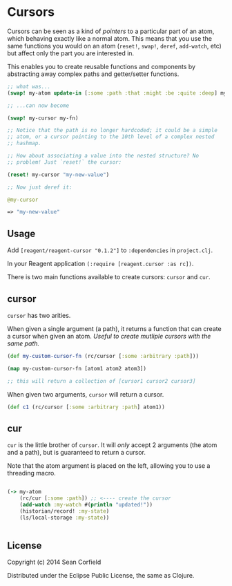 Cursors
==============

Cursors can be seen as a kind of *pointers* to a particular part of an
atom, which behaving exactly like a normal atom. This means that you
use the same functions you would on an atom (`reset!`, `swap!`,
`deref`, `add-watch`, etc) but affect only the part you are interested
in.

This enables you to create reusable functions and components by
abstracting away complex paths and getter/setter functions.

```clj
;; what was...
(swap! my-atom update-in [:some :path :that :might :be :quite :deep] my-fn)

;; ...can now become

(swap! my-cursor my-fn)

;; Notice that the path is no longer hardcoded; it could be a simple
;; atom, or a cursor pointing to the 10th level of a complex nested
;; hashmap.

;; How about associating a value into the nested structure? No
;; problem! Just `reset!` the cursor:

(reset! my-cursor "my-new-value")

;; Now just deref it:

@my-cursor

=> "my-new-value"

```

Usage
-----

Add `[reagent/reagent-cursor "0.1.2"]` to `:dependencies` in `project.clj`.

In your Reagent application `(:require [reagent.cursor :as rc])`.

There is two main functions available to create cursors: `cursor` and `cur`.

## cursor

`cursor` has two arities.

When given a single argument (a path), it returns a function that can
create a cursor when given an atom. *Useful to create mutliple cursors
with the same path.*


```clj
(def my-custom-cursor-fn (rc/cursor [:some :arbitrary :path]))

(map my-custom-cursor-fn [atom1 atom2 atom3])

;; this will return a collection of [cursor1 cursor2 cursor3]
```

When given two arguments, `cursor` will return a cursor.

```clj
(def c1 (rc/cursor [:some :arbitrary :path] atom1))

```


## cur


`cur` is the little brother of `cursor`. It will *only* accept 2
arguments (the atom and a path), but is guaranteed to return a
cursor.

Note that the atom argument is placed on the left, allowing
you to use a threading macro.

```clj

(-> my-atom
	(rc/cur [:some :path]) ;; <---- create the cursor
	(add-watch :my-watch #(println "updated!"))
	(historian/record! :my-state)
    (ls/local-storage :my-state))
	
```

License
-------

Copyright (c) 2014 Sean Corfield

Distributed under the Eclipse Public License, the same as Clojure.
